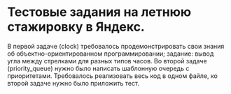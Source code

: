 # Тестовые задания на летнюю стажировку в Яндекс.

В первой задаче (clock) требовалось продемонстрировать свои знания об объектно-ориентированном программировании; задание: вывод угла между стрелками для разных типов часов. Во второй задаче (priority_queue) нужно было написать шаблонную очередь с приоритетами. Требовалось реализовать весь код в одном файле, ко второй задаче нужно было приложить тест.
